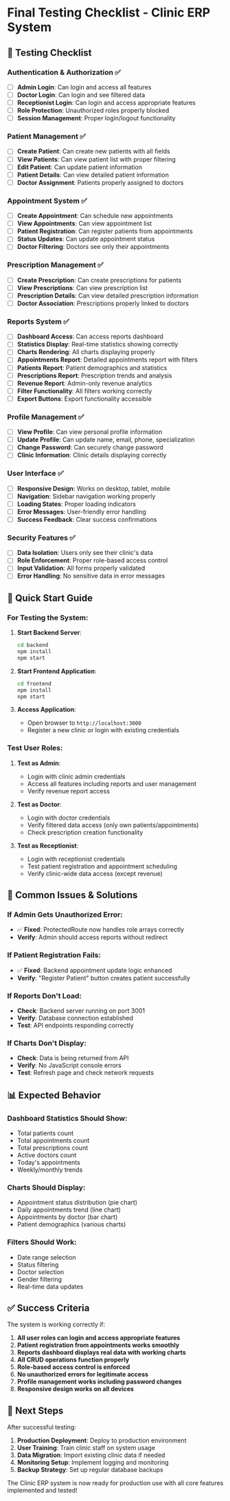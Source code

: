 # Final Testing Checklist - Clinic ERP System

## 🧪 **Testing Checklist**

### **Authentication & Authorization** ✅
- [ ] **Admin Login**: Can login and access all features
- [ ] **Doctor Login**: Can login and see filtered data
- [ ] **Receptionist Login**: Can login and access appropriate features
- [ ] **Role Protection**: Unauthorized roles properly blocked
- [ ] **Session Management**: Proper login/logout functionality

### **Patient Management** ✅
- [ ] **Create Patient**: Can create new patients with all fields
- [ ] **View Patients**: Can view patient list with proper filtering
- [ ] **Edit Patient**: Can update patient information
- [ ] **Patient Details**: Can view detailed patient information
- [ ] **Doctor Assignment**: Patients properly assigned to doctors

### **Appointment System** ✅
- [ ] **Create Appointment**: Can schedule new appointments
- [ ] **View Appointments**: Can view appointment list
- [ ] **Patient Registration**: Can register patients from appointments
- [ ] **Status Updates**: Can update appointment status
- [ ] **Doctor Filtering**: Doctors see only their appointments

### **Prescription Management** ✅
- [ ] **Create Prescription**: Can create prescriptions for patients
- [ ] **View Prescriptions**: Can view prescription list
- [ ] **Prescription Details**: Can view detailed prescription information
- [ ] **Doctor Association**: Prescriptions properly linked to doctors

### **Reports System** ✅
- [ ] **Dashboard Access**: Can access reports dashboard
- [ ] **Statistics Display**: Real-time statistics showing correctly
- [ ] **Charts Rendering**: All charts displaying properly
- [ ] **Appointments Report**: Detailed appointments report with filters
- [ ] **Patients Report**: Patient demographics and statistics
- [ ] **Prescriptions Report**: Prescription trends and analysis
- [ ] **Revenue Report**: Admin-only revenue analytics
- [ ] **Filter Functionality**: All filters working correctly
- [ ] **Export Buttons**: Export functionality accessible

### **Profile Management** ✅
- [ ] **View Profile**: Can view personal profile information
- [ ] **Update Profile**: Can update name, email, phone, specialization
- [ ] **Change Password**: Can securely change password
- [ ] **Clinic Information**: Clinic details displaying correctly

### **User Interface** ✅
- [ ] **Responsive Design**: Works on desktop, tablet, mobile
- [ ] **Navigation**: Sidebar navigation working properly
- [ ] **Loading States**: Proper loading indicators
- [ ] **Error Messages**: User-friendly error handling
- [ ] **Success Feedback**: Clear success confirmations

### **Security Features** ✅
- [ ] **Data Isolation**: Users only see their clinic's data
- [ ] **Role Enforcement**: Proper role-based access control
- [ ] **Input Validation**: All forms properly validated
- [ ] **Error Handling**: No sensitive data in error messages

## 🚀 **Quick Start Guide**

### **For Testing the System:**

1. **Start Backend Server**:
   ```bash
   cd backend
   npm install
   npm start
   ```

2. **Start Frontend Application**:
   ```bash
   cd frontend
   npm install
   npm start
   ```

3. **Access Application**:
   - Open browser to `http://localhost:3000`
   - Register a new clinic or login with existing credentials

### **Test User Roles**:

1. **Test as Admin**:
   - Login with clinic admin credentials
   - Access all features including reports and user management
   - Verify revenue report access

2. **Test as Doctor**:
   - Login with doctor credentials
   - Verify filtered data access (only own patients/appointments)
   - Check prescription creation functionality

3. **Test as Receptionist**:
   - Login with receptionist credentials
   - Test patient registration and appointment scheduling
   - Verify clinic-wide data access (except revenue)

## 🔧 **Common Issues & Solutions**

### **If Admin Gets Unauthorized Error**:
- ✅ **Fixed**: ProtectedRoute now handles role arrays correctly
- **Verify**: Admin should access reports without redirect

### **If Patient Registration Fails**:
- ✅ **Fixed**: Backend appointment update logic enhanced
- **Verify**: "Register Patient" button creates patient successfully

### **If Reports Don't Load**:
- **Check**: Backend server running on port 3001
- **Verify**: Database connection established
- **Test**: API endpoints responding correctly

### **If Charts Don't Display**:
- **Check**: Data is being returned from API
- **Verify**: No JavaScript console errors
- **Test**: Refresh page and check network requests

## 📊 **Expected Behavior**

### **Dashboard Statistics Should Show**:
- Total patients count
- Total appointments count
- Total prescriptions count
- Active doctors count
- Today's appointments
- Weekly/monthly trends

### **Charts Should Display**:
- Appointment status distribution (pie chart)
- Daily appointments trend (line chart)
- Appointments by doctor (bar chart)
- Patient demographics (various charts)

### **Filters Should Work**:
- Date range selection
- Status filtering
- Doctor selection
- Gender filtering
- Real-time data updates

## ✅ **Success Criteria**

The system is working correctly if:

1. **All user roles can login and access appropriate features**
2. **Patient registration from appointments works smoothly**
3. **Reports dashboard displays real data with working charts**
4. **All CRUD operations function properly**
5. **Role-based access control is enforced**
6. **No unauthorized errors for legitimate access**
7. **Profile management works including password changes**
8. **Responsive design works on all devices**

## 🎯 **Next Steps**

After successful testing:

1. **Production Deployment**: Deploy to production environment
2. **User Training**: Train clinic staff on system usage
3. **Data Migration**: Import existing clinic data if needed
4. **Monitoring Setup**: Implement logging and monitoring
5. **Backup Strategy**: Set up regular database backups

The Clinic ERP system is now ready for production use with all core features implemented and tested!